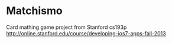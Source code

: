 # Matchismo
Card mathing game project from Stanford cs193p
http://online.stanford.edu/course/developing-ios7-apps-fall-2013 